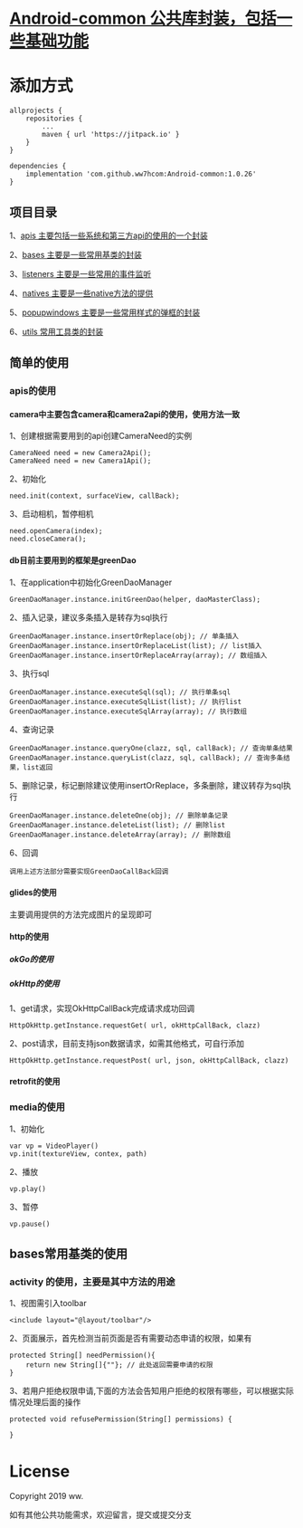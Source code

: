 # [Android-common 公共库封装，包括一些基础功能]("https://github.com/ww7hcom/")

# 添加方式

	allprojects {
		repositories {
			...
			maven { url 'https://jitpack.io' }
		}
	}
    
    dependencies {
        implementation 'com.github.ww7hcom:Android-common:1.0.26'
	}


## 项目目录

1、[apis 主要包括一些系统和第三方api的使用的一个封装]("https://github.com/ww7hcom/Android-common/tree/master/app/src/main/java/com/ww7h/ww/common/apis")

2、[bases 主要是一些常用基类的封装]("https://github.com/ww7hcom/Android-common/tree/master/app/src/main/java/com/ww7h/ww/common/bases")

3、[listeners 主要是一些常用的事件监听]("https://github.com/ww7hcom/Android-common/tree/master/app/src/main/java/com/ww7h/ww/common/listeners")

4、[natives 主要是一些native方法的提供]("https://github.com/ww7hcom/Android-common/tree/master/app/src/main/java/com/ww7h/ww/common/natives")

5、[popupwindows 主要是一些常用样式的弹框的封装]("https://github.com/ww7hcom/Android-common/tree/master/app/src/main/java/com/ww7h/ww/common/popupwindows")

6、[utils 常用工具类的封装]("https://github.com/ww7hcom/Android-common/tree/master/app/src/main/java/com/ww7h/ww/common/utils")


## 简单的使用

### apis的使用
#### camera中主要包含camera和camera2api的使用，使用方法一致
1、创建根据需要用到的api创建CameraNeed的实例  

    CameraNeed need = new Camera2Api();  
    CameraNeed need = new Camera1Api();  
    
2、初始化 

    need.init(context, surfaceView, callBack);
    
3、启动相机，暂停相机

    need.openCamera(index);
    need.closeCamera();

#### db目前主要用到的框架是greenDao
1、在application中初始化GreenDaoManager

    GreenDaoManager.instance.initGreenDao(helper, daoMasterClass);
    
2、插入记录，建议多条插入是转存为sql执行

    GreenDaoManager.instance.insertOrReplace(obj); // 单条插入
    GreenDaoManager.instance.insertOrReplaceList(list); // list插入
    GreenDaoManager.instance.insertOrReplaceArray(array); // 数组插入
    
3、执行sql

    GreenDaoManager.instance.executeSql(sql); // 执行单条sql
    GreenDaoManager.instance.executeSqlList(list); // 执行list
    GreenDaoManager.instance.executeSqlArray(array); // 执行数组
    
4、查询记录

    GreenDaoManager.instance.queryOne(clazz, sql, callBack); // 查询单条结果
    GreenDaoManager.instance.queryList(clazz, sql, callBack); // 查询多条结果，list返回
    
5、删除记录，标记删除建议使用insertOrReplace，多条删除，建议转存为sql执行

    GreenDaoManager.instance.deleteOne(obj); // 删除单条记录
    GreenDaoManager.instance.deleteList(list); // 删除list
    GreenDaoManager.instance.deleteArray(array); // 删除数组
    
6、回调

    调用上述方法部分需要实现GreenDaoCallBack回调
    

#### glides的使用
主要调用提供的方法完成图片的呈现即可

#### http的使用
##### okGo的使用
##### okHttp的使用
1、get请求，实现OkHttpCallBack完成请求成功回调

    HttpOkHttp.getInstance.requestGet( url, okHttpCallBack, clazz)
    
2、post请求，目前支持json数据请求，如需其他格式，可自行添加

    HttpOkHttp.getInstance.requestPost( url, json, okHttpCallBack, clazz)

#### retrofit的使用

    

### media的使用
1、初始化

    var vp = VideoPlayer()
    vp.init(textureView, contex, path)
    
2、播放
    
    vp.play()
    
3、暂停

    vp.pause()
    

## bases常用基类的使用
### activity 的使用，主要是其中方法的用途
1、视图需引入toolbar

    <include layout="@layout/toolbar"/>
    
2、页面展示，首先检测当前页面是否有需要动态申请的权限，如果有

    protected String[] needPermission(){
        return new String[]{""}; // 此处返回需要申请的权限
    }
    
3、若用户拒绝权限申请,下面的方法会告知用户拒绝的权限有哪些，可以根据实际情况处理后面的操作

    protected void refusePermission(String[] permissions) {
    
    }


# License

Copyright 2019 ww.

如有其他公共功能需求，欢迎留言，提交或提交分支
